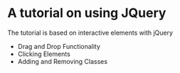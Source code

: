 # A tutorial on using JQuery 
The tutorial is based on interactive elements with jQuery

  * Drag and Drop Functionality
  * Clicking Elements
  * Adding and Removing Classes
   
    